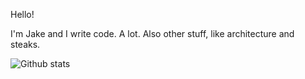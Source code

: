 Hello!

I'm Jake and I write code. A lot. Also other stuff, like architecture and steaks.

![Github stats](https://github-readme-stats.vercel.app/api?username=jhendley25&count_private=true&show_icons=true&hide=contribs)
